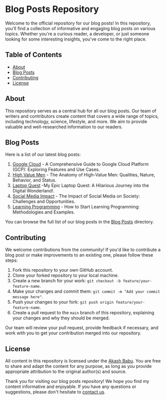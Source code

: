 # Blog Posts Repository

Welcome to the official repository for our blog posts! In this repository, you'll find a collection of informative and engaging blog posts on various topics. Whether you're a curious reader, a developer, or just someone looking for some interesting insights, you've come to the right place.

## Table of Contents

- [About](https://www.linkedin.com/in/akash-babu-21381516a/)
- [Blog Posts](https://medium.com/@kumar111aakash.in)
- [Contributing](#contributing)
- [License](#license)

## About

This repository serves as a central hub for all our blog posts. Our team of writers and contributors create content that covers a wide range of topics, including technology, science, lifestyle, and more. We aim to provide valuable and well-researched information to our readers.

## Blog Posts

Here is a list of our latest blog posts:

1. [Google Cloud](https://medium.com/@kumar111aakash.in/a-comprehensive-guide-to-google-cloud-platform-gcp-exploring-features-and-use-cases-e27ea3c4e44f.md) - A Comprehensive Guide to Google Cloud Platform (GCP): Exploring Features and Use Cases.
2. [High Value Men](https://medium.com/@kumar111aakash.in/the-anatomy-of-high-value-men-qualities-nature-behavior-and-status-4cd01d431daa.md) - The Anatomy of High-Value Men: Qualities, Nature, Behavior, and Status.
3. [Laptop Quest](https://medium.com/@kumar111aakash.in/my-epic-laptop-quest-a-hilarious-journey-into-the-digital-wonderland-1e3140ec4d69.md) -My Epic Laptop Quest: A Hilarious Journey into the Digital Wonderland!.
4. [Social Media Impact](https://medium.com/@kumar111aakash.in/the-impact-of-social-media-on-society-challenges-and-opportunities-90de24de49f8.md) - The Impact of Social Media on Society: Challenges and Opportunities.
5. [Learning Programming](https://medium.com/@kumar111aakash.in/how-to-start-learning-programming-methodologies-and-examples-738c23307c31.md) - How to Start Learning Programming: Methodologies and Examples.

You can browse the full list of our blog posts in the [Blog Posts](./blog-posts) directory.

## Contributing

We welcome contributions from the community! If you'd like to contribute a blog post or make improvements to an existing one, please follow these steps:

1. Fork this repository to your own GitHub account.
2. Clone your forked repository to your local machine.
3. Create a new branch for your work: `git checkout -b feature/your-feature-name`.
4. Make your changes and commit them: `git commit -m "Add your commit message here"`.
5. Push your changes to your fork: `git push origin feature/your-feature-name`.
6. Create a pull request to the `main` branch of this repository, explaining your changes and why they should be merged.

Our team will review your pull request, provide feedback if necessary, and work with you to get your contribution merged into our repository.

## License

All content in this repository is licensed under the [Akash Babu](https://medium.com/@kumar111aakash.in). You are free to share and adapt the content for any purpose, as long as you provide appropriate attribution to the original author(s) and source.

Thank you for visiting our blog posts repository! We hope you find my content informative and enjoyable. If you have any questions or suggestions, please don't hesitate to [contact us](mailto:akashk29940@gmail.com).

